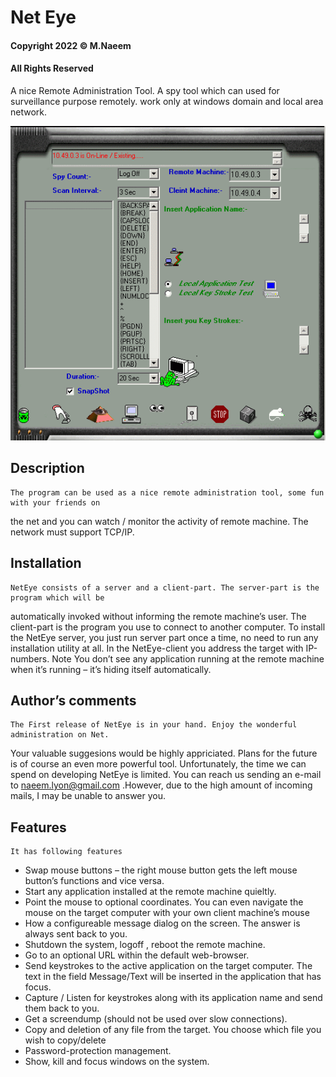 # Net Eye
#### Copyright 2022 © M.Naeem
#### All Rights Reserved

A nice Remote Administration Tool. A spy tool which can used for surveillance purpose remotely. work only at windows domain and local area network. 

![Network Eye for Spying](Binaries/NetEye.GIF)

## Description
    The program can be used as a nice remote administration tool, some fun with your friends on
the net and you can watch / monitor the activity of remote machine. The network must
support TCP/IP.

## Installation
    NetEye consists of a server and a client-part. The server-part is the program which will be
automatically invoked without informing the remote machine’s user. The client-part is the
program you use to connect to another computer.
To install the NetEye server, you just run server part once a time, no need to run any
installation utility at all. In the NetEye-client you address the target with IP-numbers.
Note You don’t see any application running at the remote machine when it’s running – it’s
hiding itself automatically.

## Author’s comments
    The First release of NetEye is in your hand. Enjoy the wonderful administration on Net.
Your valuable suggesions would be highly appriciated.
Plans for the future is of course an even more powerful tool. Unfortunately, the time we can
spend on developing NetEye is limited.
You can reach us sending an e-mail to naeem.lyon@gmail.com .However, due to the high
amount of incoming mails, I may be unable to answer you.

## Features
    It has following features

- Swap mouse buttons – the right mouse button gets the left mouse button’s functions and vice versa.
- Start any application installed at the remote machine quieltly.
- Point the mouse to optional coordinates. You can even navigate the mouse on the target computer with your own client machine’s mouse
- How a configureable message dialog on the screen. The answer is always sent back to you.
- Shutdown the system, logoff , reboot the remote machine.
- Go to an optional URL within the default  web-browser.
- Send keystrokes to the active application on the target computer. The text in the field Message/Text will be inserted in the application that has focus.
- Capture / Listen for keystrokes along with   its application name and send them back to you.
- Get a screendump (should not be used over slow connections).
- Copy and deletion of any file from the target. You choose which file you wish to copy/delete 
- Password-protection management.
- Show, kill and focus windows on the system.


